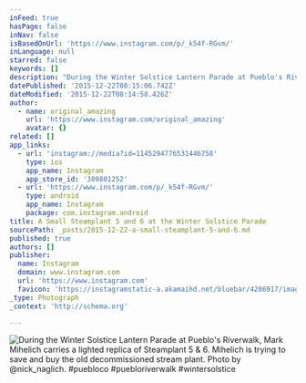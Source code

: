 ```yaml
---
inFeed: true
hasPage: false
inNav: false
isBasedOnUrl: 'https://www.instagram.com/p/_k54f-RGvm/'
inLanguage: null
starred: false
keywords: []
description: "During the Winter Solstice Lantern Parade at Pueblo's Riverwalk, Mark Mihelich carries a lighted replica of Steamplant 5 & 6. Mihelich is trying to save and buy the old decommissioned stream plant. Photo by @nick_naglich. #puebloco #puebloriverwalk #wintersolstice"
datePublished: '2015-12-22T08:15:06.742Z'
dateModified: '2015-12-22T08:14:58.426Z'
author:
  - name: original_amazing
    url: 'https://www.instagram.com/original_amazing'
    avatar: {}
related: []
app_links:
  - url: 'instagram://media?id=1145294776531446758'
    type: ios
    app_name: Instagram
    app_store_id: '389801252'
  - url: 'https://www.instagram.com/p/_k54f-RGvm/'
    type: android
    app_name: Instagram
    package: com.instagram.android
title: A Small Steamplant 5 and 6 at the Winter Solstice Parade
sourcePath: _posts/2015-12-22-a-small-steamplant-5-and-6.md
published: true
authors: []
publisher:
  name: Instagram
  domain: www.instagram.com
  url: 'https://www.instagram.com'
  favicon: 'https://instagramstatic-a.akamaihd.net/bluebar/4206917/images/ico/favicon.ico'
_type: Photograph
_context: 'http://schema.org'

---
```

![During the Winter Solstice Lantern Parade at Pueblo's Riverwalk, Mark Mihelich carries a lighted replica of Steamplant 5 & 6. Mihelich is trying to save and buy the old decommissioned stream plant. Photo by @nick_naglich. #puebloco #puebloriverwalk #wintersolstice](https://s3-us-west-2.amazonaws.com/the-grid-img/p/f18adc1583f89fe292b75705bdf0d1b09011eb4e.jpg)